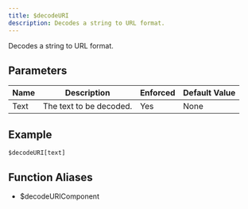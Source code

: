 ```yaml
---
title: $decodeURI
description: Decodes a string to URL format.
---
```


Decodes a string to URL format.
## Parameters
| Name |       Description       | Enforced | Default Value |
|------|-------------------------|----------|---------------|
| Text | The text to be decoded. | Yes      | None          |
## Example
```
$decodeURI[text]
```
## Function Aliases
- $decodeURIComponent